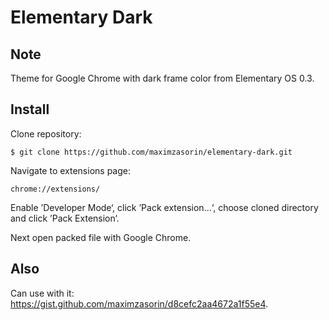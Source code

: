 # Elementary Dark

## Note
Theme for Google Chrome with dark frame color from Elementary OS 0.3.

## Install
Clone repository:
```
$ git clone https://github.com/maximzasorin/elementary-dark.git
```

Navigate to extensions page:
```
chrome://extensions/
```

Enable ’Developer Mode‘, click ’Pack extension...‘, choose cloned directory and click ’Pack Extension‘.

Next open packed file with Google Chrome.

## Also
Can use with it: https://gist.github.com/maximzasorin/d8cefc2aa4672a1f55e4.




